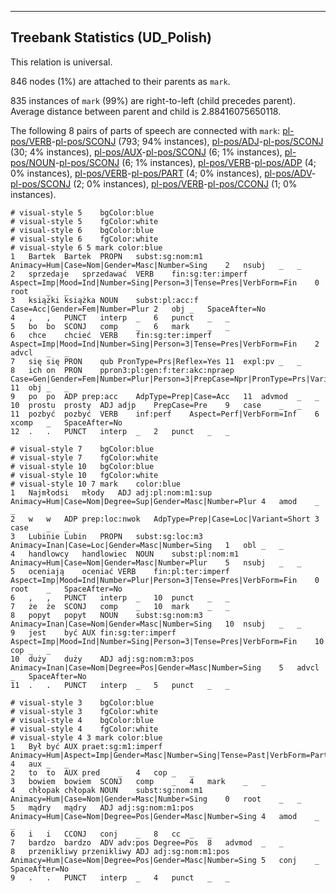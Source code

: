 

--------------------------------------------------------------------------------

## Treebank Statistics (UD_Polish)

This relation is universal.

846 nodes (1%) are attached to their parents as `mark`.

835 instances of `mark` (99%) are right-to-left (child precedes parent).
Average distance between parent and child is 2.88416075650118.

The following 8 pairs of parts of speech are connected with `mark`: [pl-pos/VERB]()-[pl-pos/SCONJ]() (793; 94% instances), [pl-pos/ADJ]()-[pl-pos/SCONJ]() (30; 4% instances), [pl-pos/AUX]()-[pl-pos/SCONJ]() (6; 1% instances), [pl-pos/NOUN]()-[pl-pos/SCONJ]() (6; 1% instances), [pl-pos/VERB]()-[pl-pos/ADP]() (4; 0% instances), [pl-pos/VERB]()-[pl-pos/PART]() (4; 0% instances), [pl-pos/ADV]()-[pl-pos/SCONJ]() (2; 0% instances), [pl-pos/VERB]()-[pl-pos/CCONJ]() (1; 0% instances).


~~~ conllu
# visual-style 5	bgColor:blue
# visual-style 5	fgColor:white
# visual-style 6	bgColor:blue
# visual-style 6	fgColor:white
# visual-style 6 5 mark	color:blue
1	Bartek	Bartek	PROPN	subst:sg:nom:m1	Animacy=Hum|Case=Nom|Gender=Masc|Number=Sing	2	nsubj	_	_
2	sprzedaje	sprzedawać	VERB	fin:sg:ter:imperf	Aspect=Imp|Mood=Ind|Number=Sing|Person=3|Tense=Pres|VerbForm=Fin	0	root	_	_
3	książki	książka	NOUN	subst:pl:acc:f	Case=Acc|Gender=Fem|Number=Plur	2	obj	_	SpaceAfter=No
4	,	,	PUNCT	interp	_	6	punct	_	_
5	bo	bo	SCONJ	comp	_	6	mark	_	_
6	chce	chcieć	VERB	fin:sg:ter:imperf	Aspect=Imp|Mood=Ind|Number=Sing|Person=3|Tense=Pres|VerbForm=Fin	2	advcl	_	_
7	się	się	PRON	qub	PronType=Prs|Reflex=Yes	11	expl:pv	_	_
8	ich	on	PRON	ppron3:pl:gen:f:ter:akc:npraep	Case=Gen|Gender=Fem|Number=Plur|Person=3|PrepCase=Npr|PronType=Prs|Variant=Long	11	obj	_	_
9	po	po	ADP	prep:acc	AdpType=Prep|Case=Acc	11	advmod	_	_
10	prostu	prosty	ADJ	adjp	PrepCase=Pre	9	case	_	_
11	pozbyć	pozbyć	VERB	inf:perf	Aspect=Perf|VerbForm=Inf	6	xcomp	_	SpaceAfter=No
12	.	.	PUNCT	interp	_	2	punct	_	_

~~~


~~~ conllu
# visual-style 7	bgColor:blue
# visual-style 7	fgColor:white
# visual-style 10	bgColor:blue
# visual-style 10	fgColor:white
# visual-style 10 7 mark	color:blue
1	Najmłodsi	młody	ADJ	adj:pl:nom:m1:sup	Animacy=Hum|Case=Nom|Degree=Sup|Gender=Masc|Number=Plur	4	amod	_	_
2	w	w	ADP	prep:loc:nwok	AdpType=Prep|Case=Loc|Variant=Short	3	case	_	_
3	Lubinie	Lubin	PROPN	subst:sg:loc:m3	Animacy=Inan|Case=Loc|Gender=Masc|Number=Sing	1	obl	_	_
4	handlowcy	handlowiec	NOUN	subst:pl:nom:m1	Animacy=Hum|Case=Nom|Gender=Masc|Number=Plur	5	nsubj	_	_
5	oceniają	oceniać	VERB	fin:pl:ter:imperf	Aspect=Imp|Mood=Ind|Number=Plur|Person=3|Tense=Pres|VerbForm=Fin	0	root	_	SpaceAfter=No
6	,	,	PUNCT	interp	_	10	punct	_	_
7	że	że	SCONJ	comp	_	10	mark	_	_
8	popyt	popyt	NOUN	subst:sg:nom:m3	Animacy=Inan|Case=Nom|Gender=Masc|Number=Sing	10	nsubj	_	_
9	jest	być	AUX	fin:sg:ter:imperf	Aspect=Imp|Mood=Ind|Number=Sing|Person=3|Tense=Pres|VerbForm=Fin	10	cop	_	_
10	duży	duży	ADJ	adj:sg:nom:m3:pos	Animacy=Inan|Case=Nom|Degree=Pos|Gender=Masc|Number=Sing	5	advcl	_	SpaceAfter=No
11	.	.	PUNCT	interp	_	5	punct	_	_

~~~


~~~ conllu
# visual-style 3	bgColor:blue
# visual-style 3	fgColor:white
# visual-style 4	bgColor:blue
# visual-style 4	fgColor:white
# visual-style 4 3 mark	color:blue
1	Był	być	AUX	praet:sg:m1:imperf	Animacy=Hum|Aspect=Imp|Gender=Masc|Number=Sing|Tense=Past|VerbForm=Part|Voice=Act	4	aux	_	_
2	to	to	AUX	pred	_	4	cop	_	_
3	bowiem	bowiem	SCONJ	comp	_	4	mark	_	_
4	chłopak	chłopak	NOUN	subst:sg:nom:m1	Animacy=Hum|Case=Nom|Gender=Masc|Number=Sing	0	root	_	_
5	mądry	mądry	ADJ	adj:sg:nom:m1:pos	Animacy=Hum|Case=Nom|Degree=Pos|Gender=Masc|Number=Sing	4	amod	_	_
6	i	i	CCONJ	conj	_	8	cc	_	_
7	bardzo	bardzo	ADV	adv:pos	Degree=Pos	8	advmod	_	_
8	przenikliwy	przenikliwy	ADJ	adj:sg:nom:m1:pos	Animacy=Hum|Case=Nom|Degree=Pos|Gender=Masc|Number=Sing	5	conj	_	SpaceAfter=No
9	.	.	PUNCT	interp	_	4	punct	_	_

~~~


